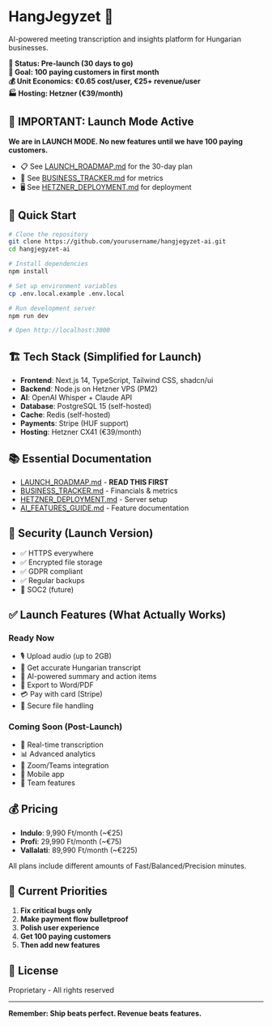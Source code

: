 # HangJegyzet 🎯

AI-powered meeting transcription and insights platform for Hungarian businesses.

**🚀 Status: Pre-launch (30 days to go)**  
**🎯 Goal: 100 paying customers in first month**  
**💰 Unit Economics: €0.65 cost/user, €25+ revenue/user**  
**🏭 Hosting: Hetzner (€39/month)**

## 🚨 IMPORTANT: Launch Mode Active

**We are in LAUNCH MODE. No new features until we have 100 paying customers.**

- 📋 See [LAUNCH_ROADMAP.md](./LAUNCH_ROADMAP.md) for the 30-day plan
- 💼 See [BUSINESS_TRACKER.md](./BUSINESS_TRACKER.md) for metrics
- 🖥️ See [HETZNER_DEPLOYMENT.md](./docs/HETZNER_DEPLOYMENT.md) for deployment

## 🚀 Quick Start

```bash
# Clone the repository
git clone https://github.com/yourusername/hangjegyzet-ai.git
cd hangjegyzet-ai

# Install dependencies
npm install

# Set up environment variables
cp .env.local.example .env.local

# Run development server
npm run dev

# Open http://localhost:3000
```

## 🏗️ Tech Stack (Simplified for Launch)

- **Frontend**: Next.js 14, TypeScript, Tailwind CSS, shadcn/ui
- **Backend**: Node.js on Hetzner VPS (PM2)
- **AI**: OpenAI Whisper + Claude API
- **Database**: PostgreSQL 15 (self-hosted)
- **Cache**: Redis (self-hosted)
- **Payments**: Stripe (HUF support)
- **Hosting**: Hetzner CX41 (€39/month)

## 📚 Essential Documentation

- [LAUNCH_ROADMAP.md](./LAUNCH_ROADMAP.md) - **READ THIS FIRST**
- [BUSINESS_TRACKER.md](./BUSINESS_TRACKER.md) - Financials & metrics
- [HETZNER_DEPLOYMENT.md](./docs/HETZNER_DEPLOYMENT.md) - Server setup
- [AI_FEATURES_GUIDE.md](./docs/AI_FEATURES_GUIDE.md) - Feature documentation

## 🔐 Security (Launch Version)

- ✅ HTTPS everywhere
- ✅ Encrypted file storage
- ✅ GDPR compliant
- ✅ Regular backups
- 🔄 SOC2 (future)

## ✅ Launch Features (What Actually Works)

### Ready Now
- 🎙️ Upload audio (up to 2GB)
- 📝 Get accurate Hungarian transcript
- 🤖 AI-powered summary and action items
- 📄 Export to Word/PDF
- 💳 Pay with card (Stripe)
- 🔐 Secure file handling

### Coming Soon (Post-Launch)
- 🔴 Real-time transcription
- 📊 Advanced analytics
- 🔗 Zoom/Teams integration
- 📱 Mobile app
- 🏢 Team features

## 💰 Pricing

- **Indulo**: 9,990 Ft/month (~€25)
- **Profi**: 29,990 Ft/month (~€75)
- **Vallalati**: 89,990 Ft/month (~€225)

All plans include different amounts of Fast/Balanced/Precision minutes.

## 🎯 Current Priorities

1. **Fix critical bugs only**
2. **Make payment flow bulletproof**
3. **Polish user experience**
4. **Get 100 paying customers**
5. **Then add new features**

## 📄 License

Proprietary - All rights reserved

---

**Remember: Ship beats perfect. Revenue beats features.**